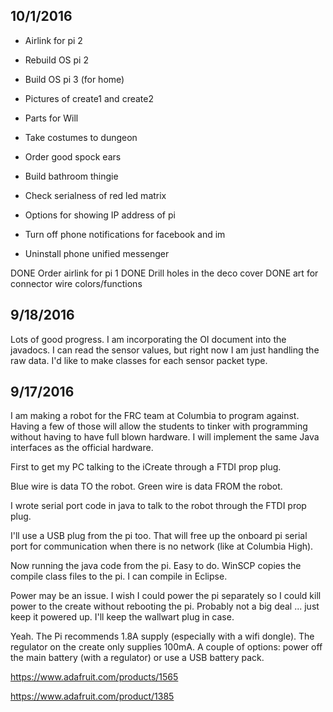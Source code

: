 ## 10/1/2016 ##

-  Airlink for pi 2
-  Rebuild OS pi 2
-  Build OS pi 3 (for home)
-  Pictures of create1 and create2
-  Parts for Will

-  Take costumes to dungeon
-  Order good spock ears
-  Build bathroom thingie
-  Check serialness of red led matrix
-  Options for showing IP address of pi
-  Turn off phone notifications for facebook and im
-  Uninstall phone unified messenger

DONE  Order airlink for pi 1
DONE  Drill holes in the deco cover
DONE  art for connector wire colors/functions


## 9/18/2016 ##

Lots of good progress. I am incorporating the OI document into the javadocs. I can read the sensor values, but right now I am
just handling the raw data. I'd like to make classes for each sensor packet type.

## 9/17/2016 ##

I am making a robot for the FRC team at Columbia to program against. Having a few of those will allow the students to tinker with programming without having to have full blown hardware. I will implement the same Java interfaces as the official hardware.

First to get my PC talking to the iCreate through a FTDI prop plug.

Blue wire is data TO the robot. Green wire is data FROM the robot.

I wrote serial port code in java to talk to the robot through the FTDI prop plug.

I'll use a USB plug from the pi too. That will free up the onboard pi serial port for communication when there is no network (like at Columbia High).

Now running the java code from the pi. Easy to do. WinSCP copies the compile class files to the pi. I can compile in Eclipse.

Power may be an issue. I wish I could power the pi separately so I could kill power to the create without rebooting the pi. Probably not a big deal ... just keep it powered up. I'll keep the wallwart plug in case.

Yeah. The Pi recommends 1.8A supply (especially with a wifi dongle). The regulator on the create only supplies 100mA. A couple of options: power off the main battery (with a regulator) or use a USB battery pack.

https://www.adafruit.com/products/1565

https://www.adafruit.com/product/1385

